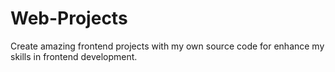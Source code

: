 # Web-Projects
Create amazing frontend projects with my own source code for enhance my skills in frontend development.
